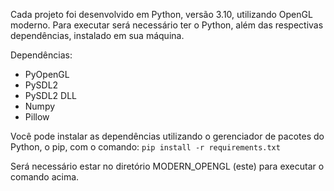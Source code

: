 Cada projeto foi desenvolvido em Python, versão 3.10, utilizando OpenGL moderno. Para executar será necessário ter o Python, além das respectivas dependências, instalado em sua máquina.

Dependências:
  * PyOpenGL
  * PySDL2
  * PySDL2 DLL
  * Numpy
  * Pillow

Você pode instalar as dependências utilizando o gerenciador de pacotes do Python, o pip, com o comando:
`pip install -r requirements.txt`

Será necessário estar no diretório MODERN_OPENGL (este) para executar o comando acima.